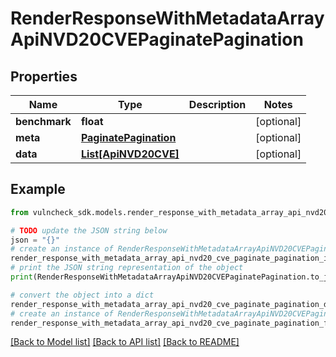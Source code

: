 # RenderResponseWithMetadataArrayApiNVD20CVEPaginatePagination


## Properties

Name | Type | Description | Notes
------------ | ------------- | ------------- | -------------
**benchmark** | **float** |  | [optional] 
**meta** | [**PaginatePagination**](PaginatePagination.md) |  | [optional] 
**data** | [**List[ApiNVD20CVE]**](ApiNVD20CVE.md) |  | [optional] 

## Example

```python
from vulncheck_sdk.models.render_response_with_metadata_array_api_nvd20_cve_paginate_pagination import RenderResponseWithMetadataArrayApiNVD20CVEPaginatePagination

# TODO update the JSON string below
json = "{}"
# create an instance of RenderResponseWithMetadataArrayApiNVD20CVEPaginatePagination from a JSON string
render_response_with_metadata_array_api_nvd20_cve_paginate_pagination_instance = RenderResponseWithMetadataArrayApiNVD20CVEPaginatePagination.from_json(json)
# print the JSON string representation of the object
print(RenderResponseWithMetadataArrayApiNVD20CVEPaginatePagination.to_json())

# convert the object into a dict
render_response_with_metadata_array_api_nvd20_cve_paginate_pagination_dict = render_response_with_metadata_array_api_nvd20_cve_paginate_pagination_instance.to_dict()
# create an instance of RenderResponseWithMetadataArrayApiNVD20CVEPaginatePagination from a dict
render_response_with_metadata_array_api_nvd20_cve_paginate_pagination_from_dict = RenderResponseWithMetadataArrayApiNVD20CVEPaginatePagination.from_dict(render_response_with_metadata_array_api_nvd20_cve_paginate_pagination_dict)
```
[[Back to Model list]](../README.md#documentation-for-models) [[Back to API list]](../README.md#documentation-for-api-endpoints) [[Back to README]](../README.md)


